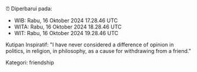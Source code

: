 ⏰ Diperbarui pada:
- WIB: Rabu, 16 Oktober 2024 17.28.46 UTC
- WITA: Rabu, 16 Oktober 2024 18.28.46 UTC
- WIT: Rabu, 16 Oktober 2024 19.28.46 UTC

Kutipan Inspiratif:
"I have never considered a difference of opinion in politics, in religion, in philosophy, as a cause for withdrawing from a friend."


Kategori: friendship

